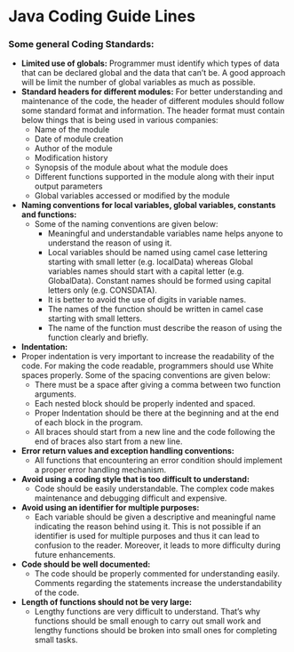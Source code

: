 # Java Coding Guide Lines

### **Some general Coding Standards:**

* **Limited use of globals:**  Programmer must identify which types of data that can be declared global and the data that can’t be. A good approach will be limit the number of global variables as much as possible.
* **Standard headers for different modules:**  For better understanding and maintenance of the code, the header of different modules should follow some standard format and information. The header format must contain below things that is being used in various companies:
  * Name of the module
  * Date of module creation
  * Author of the module
  * Modification history
  * Synopsis of the module about what the module does
  * Different functions supported in the module along with their input output parameters
  * Global variables accessed or modified by the module
* **Naming conventions for local variables, global variables, constants and functions:**
  * Some of the naming conventions are given below:
    * Meaningful and understandable variables name helps anyone to understand the reason of using it.
    * Local variables should be named using camel case lettering starting with small letter \(e.g. localData\) whereas Global variables names should start with a capital letter \(e.g. GlobalData\). Constant names should be formed using capital letters only \(e.g. CONSDATA\).
    * It is better to avoid the use of digits in variable names.
    * The names of the function should be written in camel case starting with small letters.
    *   The name of the function must describe the reason of using the function clearly and briefly.
*  **Indentation:**
  * Proper indentation is very important to increase the readability of the code. For making the code readable, programmers should use White spaces properly. Some of the spacing conventions are given below:
    * There must be a space after giving a comma between two function arguments.
    * Each nested block should be properly indented and spaced.
    * Proper Indentation should be there at the beginning and at the end of each block in the program.
    * All braces should start from a new line and the code following the end of braces also start from a new line.
* **Error return values and exception handling conventions:**
  * All functions that encountering an error condition should implement a proper error handling mechanism. 
* **Avoid using a coding style that is too difficult to understand:**
  * Code should be easily understandable. The complex code makes maintenance and debugging difficult and expensive.
* **Avoid using an identifier for multiple purposes:**
  * Each variable should be given a descriptive and meaningful name indicating the reason behind using it. This is not possible if an identifier is used for multiple purposes and thus it can lead to confusion to the reader. Moreover, it leads to more difficulty during future enhancements.
* **Code should be well documented:**
  * The code should be properly commented for understanding easily. Comments regarding the statements increase the understandability of the code.
* **Length of functions should not be very large:**
  * Lengthy functions are very difficult to understand. That’s why functions should be small enough to carry out small work and lengthy functions should be broken into small ones for completing small tasks.

